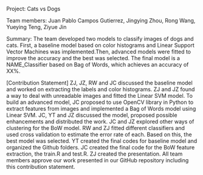 Project: Cats vs Dogs

Team members: Juan Pablo Campos Gutierrez, Jingying Zhou, Rong Wang, Yueying Teng, Ziyue Jin


Summary: The team developed  two models to classify images of dogs and cats. First, a baseline model based on color histograms and Linear Support Vector Machines was implemented.Then, advanced models were fitted to improve the accuracy and the best was selected. The final model is a NAME_Classifier based on Bag of Words, which achieves an accuracy of XX%.


[Contribution Statement]
ZJ, JZ, RW and JC discussed the baseline model and worked on extracting the labels and color histograms. ZJ and JZ found a way to deal with unreadable images and fitted the Linear SVM model. To build an advanced model, JC proposed to use OpenCV library in Python to extract features from images and implemented a Bag of Words model using Linear SVM. JC, YT and JZ discussed the model, proposed possible enhancements and distributed the work. JC and JZ explored other ways of clustering for the BoW model. RW and ZJ fitted different classifiers and used cross validation to estimate the error rate of each. Based on this, the best model was selected. YT created the final codes for baseline model and organized the Github folders. JC created the final code for the BoW feature extraction, the train.R and test.R. ZJ created the presentation.  All team members approve our work presented in our GitHub repository including this contribution statement.
 
 

